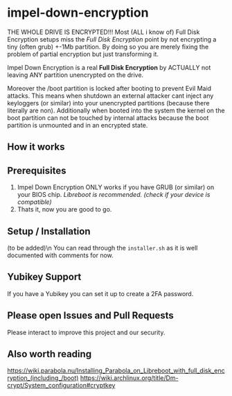 # impel-down-encryption
THE WHOLE DRIVE IS ENCRYPTED!!! 
Most (ALL i know of) Full Disk Encryption setups miss the _Full Disk Encryption_ point by not encrypting a tiny (often grub) +-1Mb partition.
By doing so you are merely fixing the problem of partial encryption but just transforming it.

Impel Down Encryption is a real **Full Disk Encryption** by ACTUALLY not leaving ANY partition unencrypted on the drive.

Moreover the /boot partition is locked after booting to prevent Evil Maid attacks.
This means when shutdown an external attacker cant inject any keyloggers (or similar) into your unencrypted partitions (because there literally are non). Additionally when booted into the system the kernel on the boot partition can not be touched by internal attacks because the boot partition is unmounted and in an encrypted state.
## How it works



## Prerequisites
1. Impel Down Encryption ONLY works if you have GRUB (or similar) on your BIOS chip. _Libreboot is recommended. (check if your device is compatible)_
2. Thats it, now you are good to go.

## Setup / Installation
(to be added)\n
You can read through the ```installer.sh``` as it is well documented with comments for now.

## Yubikey Support
If you have a Yubikey you can set it up to create a 2FA password.

## Please open Issues and Pull Requests
Please interact to improve this project and our security.

## Also worth reading
https://wiki.parabola.nu/Installing_Parabola_on_Libreboot_with_full_disk_encryption_(including_/boot)
https://wiki.archlinux.org/title/Dm-crypt/System_configuration#cryptkey
